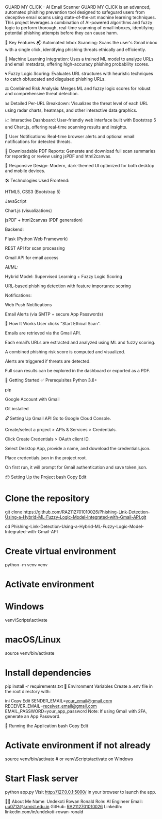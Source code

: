GUARD MY CLICK - AI Email Scanner
GUARD MY CLICK is an advanced, automated phishing prevention tool designed to safeguard users from deceptive email scams using state-of-the-art machine learning techniques. This project leverages a combination of AI-powered algorithms and fuzzy logic to perform thorough, real-time scanning of email inboxes, identifying potential phishing attempts before they can cause harm.

🔑 Key Features
📬 Automated Inbox Scanning: Scans the user's Gmail inbox with a single click, identifying phishing threats ethically and efficiently.

🧠 Machine Learning Integration: Uses a trained ML model to analyze URLs and email metadata, offering high-accuracy phishing probability scores.

🌀 Fuzzy Logic Scoring: Evaluates URL structures with heuristic techniques to catch obfuscated and disguised phishing URLs.

⚖️ Combined Risk Analysis: Merges ML and fuzzy logic scores for robust and comprehensive threat detection.

📊 Detailed Per-URL Breakdown: Visualizes the threat level of each URL using radar charts, heatmaps, and other interactive data graphics.

📈 Interactive Dashboard: User-friendly web interface built with Bootstrap 5 and Chart.js, offering real-time scanning results and insights.

🚨 User Notifications: Real-time browser alerts and optional email notifications for detected threats.

🧾 Downloadable PDF Reports: Generate and download full scan summaries for reporting or review using jsPDF and html2canvas.

📱 Responsive Design: Modern, dark-themed UI optimized for both desktop and mobile devices.

🛠 Technologies Used
Frontend:

HTML5, CSS3 (Bootstrap 5)

JavaScript

Chart.js (visualizations)

jsPDF + html2canvas (PDF generation)

Backend:

Flask (Python Web Framework)

REST API for scan processing

Gmail API for email access

AI/ML:

Hybrid Model: Supervised Learning + Fuzzy Logic Scoring

URL-based phishing detection with feature importance scoring

Notifications:

Web Push Notifications

Email Alerts (via SMTP + secure App Passwords)

🧠 How It Works
User clicks "Start Ethical Scan".

Emails are retrieved via the Gmail API.

Each email’s URLs are extracted and analyzed using ML and fuzzy scoring.

A combined phishing risk score is computed and visualized.

Alerts are triggered if threats are detected.

Full scan results can be explored in the dashboard or exported as a PDF.

🚀 Getting Started
✅ Prerequisites
Python 3.8+

pip

Google Account with Gmail

Git installed

🔓 Setting Up Gmail API
Go to Google Cloud Console.

Create/select a project > APIs & Services > Credentials.

Click Create Credentials > OAuth client ID.

Select Desktop App, provide a name, and download the credentials.json.

Place credentials.json in the project root.

On first run, it will prompt for Gmail authentication and save token.json.

📦 Setting Up the Project
bash
Copy
Edit
# Clone the repository
git clone https://github.com/RA2112701010026/Phishing-Link-Detection-Using-a-Hybrid-ML-Fuzzy-Logic-Model-Integrated-with-Gmail-API.git

cd Phishing-Link-Detection-Using-a-Hybrid-ML-Fuzzy-Logic-Model-Integrated-with-Gmail-API

# Create virtual environment
python -m venv venv

# Activate environment
# Windows
venv\Scripts\activate
# macOS/Linux
source venv/bin/activate

# Install dependencies
pip install -r requirements.txt
🔐 Environment Variables
Create a .env file in the root directory with:

ini
Copy
Edit
SENDER_EMAIL=your_email@gmail.com
RECEIVER_EMAIL=receiver_email@gmail.com
EMAIL_PASSWORD=your_app_password
Note: If using Gmail with 2FA, generate an App Password.

🏃 Running the Application
bash
Copy
Edit
# Activate environment if not already
source venv/bin/activate  # or venv\Scripts\activate on Windows

# Start Flask server
python app.py
Visit http://127.0.0.1:5000/ in your browser to launch the app.

👨‍💻 About Me
Name: Undekoti Rowan Ronald
Role: AI Engineer
Email: uu0712@srmist.edu.in
GitHub: [RA2112701010026](https://github.com/RA2112701010026)
LinkedIn: linkedin.com/in/undekoti-rowan-ronald

